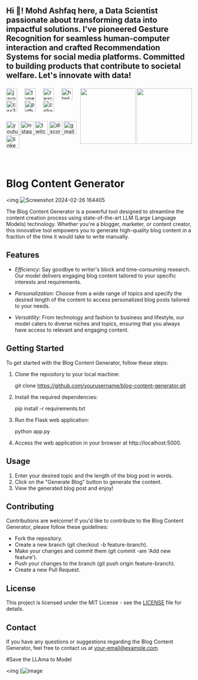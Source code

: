<h2 align="left">Hi 👋! Mohd Ashfaq here, a Data Scientist passionate about transforming data into impactful solutions. I've pioneered Gesture Recognition for seamless human-computer interaction and crafted Recommendation Systems for social media platforms. Committed to building products that contribute to societal welfare. Let's innovate with data! 





</h2>

###
<img align="right" height="150" src="https://i.imgflip.com/65efzo.gif"  />


<img align="right" height="150" src="C:\Users\mohd ashfaq\Downloads\WhatsApp Image 2024-02-22 at 22.08.57_201dd0b9.jpg"/>


###

<div align="left">
  <img src="https://cdn.jsdelivr.net/gh/devicons/devicon/icons/javascript/javascript-original.svg" height="30" alt="javascript logo"  />
  <img width="12" />
  <img src="https://cdn.jsdelivr.net/gh/devicons/devicon/icons/typescript/typescript-original.svg" height="30" alt="typescript logo"  />
  <img width="12" />
  <img src="https://cdn.jsdelivr.net/gh/devicons/devicon/icons/react/react-original.svg" height="30" alt="react logo"  />
  <img width="12" />
  <img src="https://cdn.jsdelivr.net/gh/devicons/devicon/icons/html5/html5-original.svg" height="30" alt="html5 logo"  />
  <img width="12" />
  <img src="https://cdn.jsdelivr.net/gh/devicons/devicon/icons/css3/css3-original.svg" height="30" alt="css3 logo"  />
  <img width="12" />
  <img src="https://cdn.jsdelivr.net/gh/devicons/devicon/icons/python/python-original.svg" height="30" alt="python logo"  />
  <img width="12" />
  <img src="https://cdn.jsdelivr.net/gh/devicons/devicon/icons/csharp/csharp-original.svg" height="30" alt="csharp logo"  />
</div>

###

<div align="left">
  <a href="[Your YouTube Link]">
    <img src="https://img.shields.io/static/v1?message=Youtube&logo=youtube&label=&color=FF0000&logoColor=white&labelColor=&style=for-the-badge" height="35" alt="youtube logo"  />
  </a>
  <a href="[Your Instagram Link]">
    <img src="https://img.shields.io/static/v1?message=Instagram&logo=instagram&label=&color=E4405F&logoColor=white&labelColor=&style=for-the-badge" height="35" alt="instagram logo"  />
  </a>
  <a href="[Your Twitch Link]">
    <img src="https://img.shields.io/static/v1?message=Twitch&logo=twitch&label=&color=9146FF&logoColor=white&labelColor=&style=for-the-badge" height="35" alt="twitch logo"  />
  </a>
  <a href="[Your Discord Link]">
    <img src="https://img.shields.io/static/v1?message=Discord&logo=discord&label=&color=7289DA&logoColor=white&labelColor=&style=for-the-badge" height="35" alt="discord logo"  />
  </a>
  <a href="[Your Gmail Link]">
    <img src="https://img.shields.io/static/v1?message=Gmail&logo=gmail&label=&color=D14836&logoColor=white&labelColor=&style=for-the-badge" height="35" alt="gmail logo"  />
  </a>
  <a href="[Your LinkedIn Link]">
    <img src="https://img.shields.io/static/v1?message=LinkedIn&logo=linkedin&label=&color=0077B5&logoColor=white&labelColor=&style=for-the-badge" height="35" alt="linkedin logo"  />
  </a>
</div>

###



<br clear="both">


###

# Blog Content Generator

<img ![Screenshot 2024-02-26 164405](https://github.com/ashfaq-khan14/Generate-Blog-LLAMA2/assets/120010803/85d6f793-6b2b-446a-9ea0-a302f2173242)


The Blog Content Generator is a powerful tool designed to streamline the content creation process using state-of-the-art LLM (Large Language Models) technology. Whether you're a blogger, marketer, or content creator, this innovative tool empowers you to generate high-quality blog content in a fraction of the time it would take to write manually.

## Features

- *Efficiency*: Say goodbye to writer's block and time-consuming research. Our model delivers engaging blog content tailored to your specific interests and requirements.
  
- *Personalization*: Choose from a wide range of topics and specify the desired length of the content to access personalized blog posts tailored to your needs.
  
- *Versatility*: From technology and fashion to business and lifestyle, our model caters to diverse niches and topics, ensuring that you always have access to relevant and engaging content.

## Getting Started

To get started with the Blog Content Generator, follow these steps:

1. Clone the repository to your local machine:

   
   git clone https://github.com/yourusername/blog-content-generator.git
   

2. Install the required dependencies:

   
   pip install -r requirements.txt
   

3. Run the Flask web application:

   
   python app.py
   

4. Access the web application in your browser at http://localhost:5000.

## Usage

1. Enter your desired topic and the length of the blog post in words.
2. Click on the "Generate Blog" button to generate the content.
3. View the generated blog post and enjoy!

## Contributing

Contributions are welcome! If you'd like to contribute to the Blog Content Generator, please follow these guidelines:

- Fork the repository.
- Create a new branch (git checkout -b feature-branch).
- Make your changes and commit them (git commit -am 'Add new feature').
- Push your changes to the branch (git push origin feature-branch).
- Create a new Pull Request.

## License

This project is licensed under the MIT License - see the [LICENSE](LICENSE) file for details.

## Contact

If you have any questions or suggestions regarding the Blog Content Generator, feel free to contact us at [your-email@example.com](mailto:ashfaqkhan1419600@example.com).




#Save the LLAma to Model 

<img [![image](https://github.com/ashfaq-khan14/Generate-Blog-LLAMA2/assets/120010803/aaec9049-4258-48de-ad3f-3cd2e1061ded)



### 
